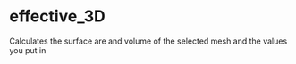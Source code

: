 # effective_3D
Calculates the surface are and volume of the selected mesh and the values you put in
